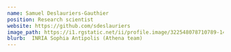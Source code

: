 ```yaml
---
name: Samuel Deslauriers-Gauthier
position: Research scientist
website: https://github.com/sdeslauriers
image_path: https://i1.rgstatic.net/ii/profile.image/322548078710789-1453912862515_Q128/Samuel_Deslauriers-Gauthier.jpg
blurb:  INRIA Sophia Antipolis (Athena team)
---
```

